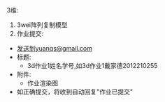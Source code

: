 3维:
1. 3wei阵列复制模型
2. 作业提交:
  * 发送到yuanqs@gmail.com
  * 标题:
    * 3d作业1姓名学号,如3d作业1戴家德2012210255 
  * 附件:
    * 作业渲染图
  * 如正确提交，将收到自动回复"作业已提交"
